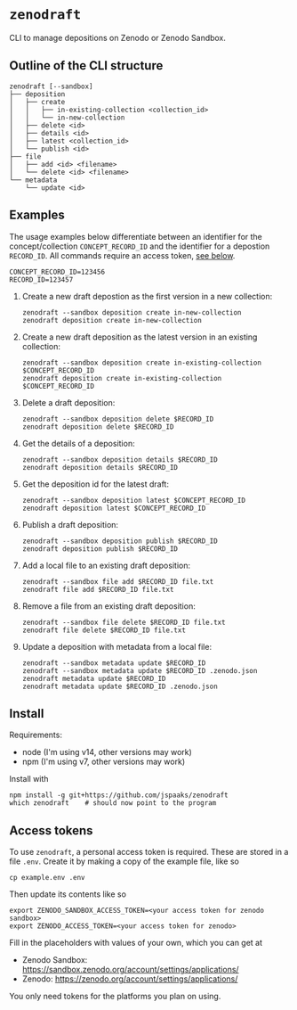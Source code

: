 # `zenodraft`

CLI to manage depositions on Zenodo or Zenodo Sandbox.

## Outline of the CLI structure

```plain
zenodraft [--sandbox]
├── deposition
│   ├── create
│   │   ├── in-existing-collection <collection_id>
│   │   └── in-new-collection
│   ├── delete <id>
│   ├── details <id>
│   ├── latest <collection_id>
│   └── publish <id>
├── file
│   ├── add <id> <filename>
│   └── delete <id> <filename>
└── metadata
    └── update <id>
```

## Examples

The usage examples below differentiate between an identifier for the concept/collection `CONCEPT_RECORD_ID` and the identifier for a depostion `RECORD_ID`. All commands require an access token, [see below](#access-tokens).

```shell
CONCEPT_RECORD_ID=123456
RECORD_ID=123457
```

1. Create a new draft depostion as the first version in a new collection:

    ```shell
    zenodraft --sandbox deposition create in-new-collection
    zenodraft deposition create in-new-collection
    ```

1. Create a new draft deposition as the latest version in an existing collection:

    ```shell
    zenodraft --sandbox deposition create in-existing-collection $CONCEPT_RECORD_ID
    zenodraft deposition create in-existing-collection $CONCEPT_RECORD_ID
    ```

1. Delete a draft deposition:

    ```shell
    zenodraft --sandbox deposition delete $RECORD_ID
    zenodraft deposition delete $RECORD_ID
    ```

1. Get the details of a deposition:

    ```shell
    zenodraft --sandbox deposition details $RECORD_ID
    zenodraft deposition details $RECORD_ID
    ```

1. Get the deposition id for the latest draft:

    ```shell
    zenodraft --sandbox deposition latest $CONCEPT_RECORD_ID
    zenodraft deposition latest $CONCEPT_RECORD_ID
    ```

1. Publish a draft deposition:

    ```shell
    zenodraft --sandbox deposition publish $RECORD_ID
    zenodraft deposition publish $RECORD_ID
    ```

1. Add a local file to an existing draft deposition:

    ```shell
    zenodraft --sandbox file add $RECORD_ID file.txt
    zenodraft file add $RECORD_ID file.txt
    ```

1. Remove a file from an existing draft deposition:

    ```shell
    zenodraft --sandbox file delete $RECORD_ID file.txt
    zenodraft file delete $RECORD_ID file.txt
    ```

1. Update a deposition with metadata from a local file:

    ```shell
    zenodraft --sandbox metadata update $RECORD_ID 
    zenodraft --sandbox metadata update $RECORD_ID .zenodo.json
    zenodraft metadata update $RECORD_ID
    zenodraft metadata update $RECORD_ID .zenodo.json
    ```

## Install

Requirements:

- node (I'm using v14, other versions may work)
- npm (I'm using v7, other versions may work)

Install with

```shell
npm install -g git+https://github.com/jspaaks/zenodraft
which zenodraft    # should now point to the program
```

## Access tokens

To use `zenodraft`, a personal access token is required. These are stored in a file `.env`. Create it by making
a copy of the example file, like so

```shell
cp example.env .env
```

Then update its contents like so

```text
export ZENODO_SANDBOX_ACCESS_TOKEN=<your access token for zenodo sandbox>
export ZENODO_ACCESS_TOKEN=<your access token for zenodo>
```

Fill in the placeholders with values of your own, which you can get at

- Zenodo Sandbox: https://sandbox.zenodo.org/account/settings/applications/
- Zenodo: https://zenodo.org/account/settings/applications/

You only need tokens for the platforms you plan on using.
